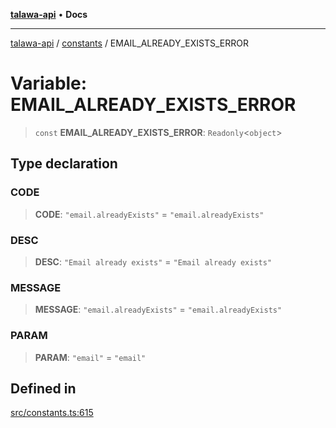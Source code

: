 [**talawa-api**](../../README.md) • **Docs**

***

[talawa-api](../../modules.md) / [constants](../README.md) / EMAIL\_ALREADY\_EXISTS\_ERROR

# Variable: EMAIL\_ALREADY\_EXISTS\_ERROR

> `const` **EMAIL\_ALREADY\_EXISTS\_ERROR**: `Readonly`\<`object`\>

## Type declaration

### CODE

> **CODE**: `"email.alreadyExists"` = `"email.alreadyExists"`

### DESC

> **DESC**: `"Email already exists"` = `"Email already exists"`

### MESSAGE

> **MESSAGE**: `"email.alreadyExists"` = `"email.alreadyExists"`

### PARAM

> **PARAM**: `"email"` = `"email"`

## Defined in

[src/constants.ts:615](https://github.com/PalisadoesFoundation/talawa-api/blob/3bacbf38707ebd3e3e5f1bc5b4cc7aa3b2adc169/src/constants.ts#L615)
